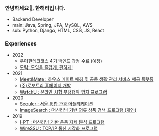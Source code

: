 ### 안녕하세요👋, 한해리입니다.

- Backend Developer
- main: Java, Spring, JPA, MySQL, AWS
- sub: Python, Django, HTML, CSS, JS, React

### Experiences
- 2022
  - 우아한테크코스 4기 백엔드 과정 수료 (예정)
  - [모락: 모임을 즐겁게, 편하게!](https://github.com/woowacourse-teams/2022-mo-rak)
- 2021
  - [Meet&Mate : 하우스 메이트 매칭 및 공동 생활 관리 서비스 제공 플랫폼](https://github.com/MeetNMate)
  - [(주)로보트리 홈페이지 개발](https://www.robotry.co.kr/)
  - [WatchU : 온라인 시험 부정행위 방지 프로그램](https://github.com/nolzaheo/WatchU)
- 2020
  - [Seouler : 서울 통합 관광 어플리케이션](https://github.com/RIANAEH/Seouler)
  - [ImageSearch : 머신러닝 기반 의류 상품 검색 프로그램 (개인)](https://github.com/RIANAEH/ImageSearch)
- 2019
  - [I-PT : 머신러닝 기반 운동 자세 분석 프로그램](https://github.com/RIANAEH/I-PT)
  - [WireSSU : TCP/IP 통신 시각화 프로그램](https://github.com/RIANAEH/WireSSU)
  
